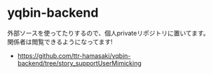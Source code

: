yqbin-backend
=============
外部ソースを使ってたりするので、個人privateリポジトリに置いてます。  
関係者は閲覧できるようになってます!  
* https://github.com/ttr-hamasaki/yqbin-backend/tree/story_supportUserMimicking

